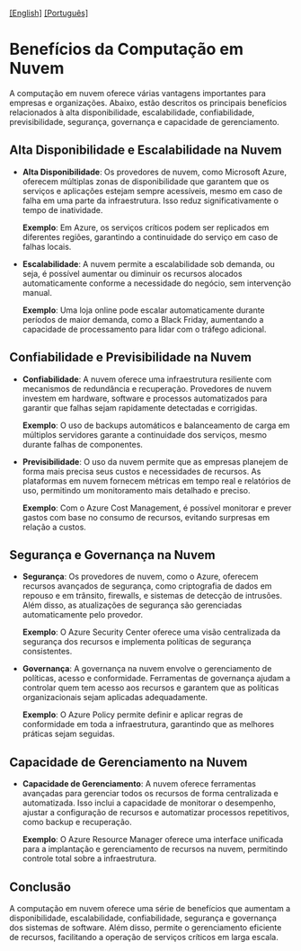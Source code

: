 [\[English\]](READMEE.md) [\[Português\]](README.md)

# Benefícios da Computação em Nuvem

A computação em nuvem oferece várias vantagens importantes para empresas e organizações. Abaixo, estão descritos os principais benefícios relacionados à alta disponibilidade, escalabilidade, confiabilidade, previsibilidade, segurança, governança e capacidade de gerenciamento.

## Alta Disponibilidade e Escalabilidade na Nuvem

- **Alta Disponibilidade**: Os provedores de nuvem, como Microsoft Azure, oferecem múltiplas zonas de disponibilidade que garantem que os serviços e aplicações estejam sempre acessíveis, mesmo em caso de falha em uma parte da infraestrutura. Isso reduz significativamente o tempo de inatividade.
  
  **Exemplo**: Em Azure, os serviços críticos podem ser replicados em diferentes regiões, garantindo a continuidade do serviço em caso de falhas locais.

- **Escalabilidade**: A nuvem permite a escalabilidade sob demanda, ou seja, é possível aumentar ou diminuir os recursos alocados automaticamente conforme a necessidade do negócio, sem intervenção manual.
  
  **Exemplo**: Uma loja online pode escalar automaticamente durante períodos de maior demanda, como a Black Friday, aumentando a capacidade de processamento para lidar com o tráfego adicional.

## Confiabilidade e Previsibilidade na Nuvem

- **Confiabilidade**: A nuvem oferece uma infraestrutura resiliente com mecanismos de redundância e recuperação. Provedores de nuvem investem em hardware, software e processos automatizados para garantir que falhas sejam rapidamente detectadas e corrigidas.
  
  **Exemplo**: O uso de backups automáticos e balanceamento de carga em múltiplos servidores garante a continuidade dos serviços, mesmo durante falhas de componentes.

- **Previsibilidade**: O uso da nuvem permite que as empresas planejem de forma mais precisa seus custos e necessidades de recursos. As plataformas em nuvem fornecem métricas em tempo real e relatórios de uso, permitindo um monitoramento mais detalhado e preciso.
  
  **Exemplo**: Com o Azure Cost Management, é possível monitorar e prever gastos com base no consumo de recursos, evitando surpresas em relação a custos.

## Segurança e Governança na Nuvem

- **Segurança**: Os provedores de nuvem, como o Azure, oferecem recursos avançados de segurança, como criptografia de dados em repouso e em trânsito, firewalls, e sistemas de detecção de intrusões. Além disso, as atualizações de segurança são gerenciadas automaticamente pelo provedor.
  
  **Exemplo**: O Azure Security Center oferece uma visão centralizada da segurança dos recursos e implementa políticas de segurança consistentes.

- **Governança**: A governança na nuvem envolve o gerenciamento de políticas, acesso e conformidade. Ferramentas de governança ajudam a controlar quem tem acesso aos recursos e garantem que as políticas organizacionais sejam aplicadas adequadamente.
  
  **Exemplo**: O Azure Policy permite definir e aplicar regras de conformidade em toda a infraestrutura, garantindo que as melhores práticas sejam seguidas.

## Capacidade de Gerenciamento na Nuvem

- **Capacidade de Gerenciamento**: A nuvem oferece ferramentas avançadas para gerenciar todos os recursos de forma centralizada e automatizada. Isso inclui a capacidade de monitorar o desempenho, ajustar a configuração de recursos e automatizar processos repetitivos, como backup e recuperação.
  
  **Exemplo**: O Azure Resource Manager oferece uma interface unificada para a implantação e gerenciamento de recursos na nuvem, permitindo controle total sobre a infraestrutura.

## Conclusão

A computação em nuvem oferece uma série de benefícios que aumentam a disponibilidade, escalabilidade, confiabilidade, segurança e governança dos sistemas de software. Além disso, permite o gerenciamento eficiente de recursos, facilitando a operação de serviços críticos em larga escala.

